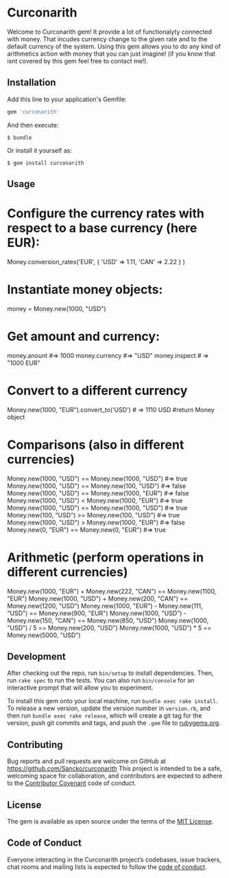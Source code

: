 # Curconarith

Welcome to Curconarith gem! It provide a lot of functionalyty connected with money. That incudes currency change to the given rate and to the default currency of the system.
Using this gem allows you to do any kind of arithmetics action with money that you can just imagine! (if you know that isnt covered by this gem feel free to contact me!).

## Installation

Add this line to your application's Gemfile:

```ruby
gem 'curconarith'
```

And then execute:

    $ bundle

Or install it yourself as:

    $ gem install curconarith

## Usage

# Configure the currency rates with respect to a base currency (here EUR):

Money.conversion_rates('EUR', {
  'USD'     => 1.11,
  'CAN'     => 2.22 } )
  
# Instantiate money objects:

money = Money.new(1000, "USD")

# Get amount and currency:

money.anount    #=> 1000
money.currency  #=> "USD"
money.inspect   # => "1000 EUR"

# Convert to a different currency

Money.new(1000, "EUR").convert_to('USD')   # => 1110 USD    #return Money object


# Comparisons (also in different currencies)
Money.new(1000, "USD") == Money.new(1000, "USD")   #=> true
Money.new(1000, "USD") == Money.new(100,  "USD")   #=> false
Money.new(1000, "USD") == Money.new(1000, "EUR")   #=> false
Money.new(1000, "USD") <  Money.new(1000, "EUR")   #=> true
Money.new(1000, "USD") <= Money.new(1000, "USD")   #=> true
Money.new(100,  "USD") >= Money.new(100,  "USD")   #=> true
Money.new(1000, "USD") >  Money.new(1000, "EUR")   #=> false
Money.new(0,    "EUR") == Money.new(0,    "EUR")   #=> true


# Arithmetic (perform operations in different currencies)
Money.new(1000, "EUR") + Money.new(222, "CAN") == Money.new(1100, "EUR")
Money.new(1000, "USD") + Money.new(200, "CAN") == Money.new(1200, "USD")
Money.new(1000, "EUR") - Money.new(111, "USD") == Money.new(900,  "EUR")
Money.new(1000, "USD") - Money.new(150, "CAN") == Money.new(850,  "USD")
Money.new(1000, "USD") / 5                     == Money.new(200,  "USD")
Money.new(1000, "USD") * 5                     == Money.new(5000, "USD")



## Development

After checking out the repo, run `bin/setup` to install dependencies. Then, run `rake spec` to run the tests. You can also run `bin/console` for an interactive prompt that will allow you to experiment.

To install this gem onto your local machine, run `bundle exec rake install`. To release a new version, update the version number in `version.rb`, and then run `bundle exec rake release`, which will create a git tag for the version, push git commits and tags, and push the `.gem` file to [rubygems.org](https://rubygems.org).

## Contributing

Bug reports and pull requests are welcome on GitHub at https://github.com/Sancko/curconarith This project is intended to be a safe, welcoming space for collaboration, and contributors are expected to adhere to the [Contributor Covenant](http://contributor-covenant.org) code of conduct.

## License

The gem is available as open source under the terms of the [MIT License](http://opensource.org/licenses/MIT).

## Code of Conduct

Everyone interacting in the Curconarith project’s codebases, issue trackers, chat rooms and mailing lists is expected to follow the [code of conduct](https://github.com/Sancko/curconarith/blob/master/CODE_OF_CONDUCT.md).
